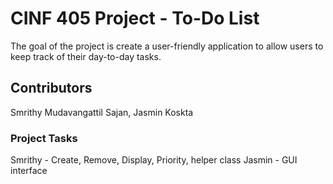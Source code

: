 # CINF 405 Project - To-Do List
The goal of the project is create a user-friendly application to allow users to keep track of their day-to-day tasks. 

## Contributors
Smrithy Mudavangattil Sajan, Jasmin Koskta

### Project Tasks
Smrithy - Create, Remove, Display, Priority, helper class
Jasmin - GUI interface


